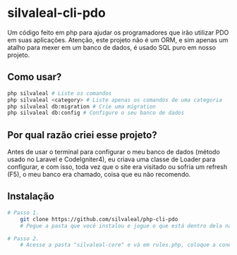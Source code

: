 # silvaleal-cli-pdo

Um código feito em php para ajudar os programadores que irão utilizar PDO em suas aplicações.
Atenção, este projeto não é um ORM, e sim apenas um atalho para mexer em um banco de dados, é usado SQL puro em nosso projeto.

## Como usar?
```bash
php silvaleal # Liste os comandos
php silvaleal <category> # Liste apenas os comandos de uma categoria
php silvaleal db:migration # Crie uma migration
php silvaleal db:config # Configure o seu banco de dados
```

## Por qual razão criei esse projeto?

Antes de usar o terminal para configurar o meu banco de dados (método usado no Laravel e CodeIgniter4), eu criava uma classe de Loader para configurar, e com isso, toda vez que o site era visitado ou sofria um refresh (F5), o meu banco era chamado, coisa que eu não recomendo.

## Instalação
```bash
# Passo 1.
    git clone https://github.com/silvaleal/php-cli-pdo
    # Pegue a pasta que você instalou e jogue o que está dentro dela na raiz do seu projeto.

# Passo 2.
    # Acesse a pasta "silvaleal-core" e vá em rules.php, coloque a conexão com seu banco de dados e o caminho que deseja para as migrations
```